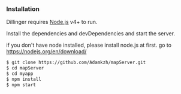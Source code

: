 ### Installation

Dillinger requires [Node.js](https://nodejs.org/) v4+ to run.

Install the dependencies and devDependencies and start the server.

if you don't have node installed, please install node.js at first. go to https://nodejs.org/en/download/ 


```sh
$ git clone https://github.com/Adamkzh/mapServer.git
$ cd mapServer
$ cd myapp
$ npm install 
$ npm start
```
